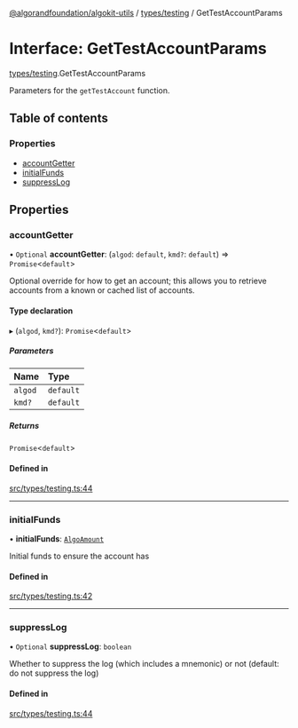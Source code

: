 [@algorandfoundation/algokit-utils](../README.md) / [types/testing](../modules/types_testing.md) / GetTestAccountParams

# Interface: GetTestAccountParams

[types/testing](../modules/types_testing.md).GetTestAccountParams

Parameters for the `getTestAccount` function.

## Table of contents

### Properties

- [accountGetter](types_testing.GetTestAccountParams.md#accountgetter)
- [initialFunds](types_testing.GetTestAccountParams.md#initialfunds)
- [suppressLog](types_testing.GetTestAccountParams.md#suppresslog)

## Properties

### accountGetter

• `Optional` **accountGetter**: (`algod`: `default`, `kmd?`: `default`) => `Promise`\<`default`\>

Optional override for how to get an account; this allows you to retrieve accounts from a known or cached list of accounts.

#### Type declaration

▸ (`algod`, `kmd?`): `Promise`\<`default`\>

##### Parameters

| Name | Type |
| :------ | :------ |
| `algod` | `default` |
| `kmd?` | `default` |

##### Returns

`Promise`\<`default`\>

#### Defined in

[src/types/testing.ts:44](https://github.com/algorandfoundation/algokit-utils-ts/blob/main/src/types/testing.ts#L44)

___

### initialFunds

• **initialFunds**: [`AlgoAmount`](../classes/types_amount.AlgoAmount.md)

Initial funds to ensure the account has

#### Defined in

[src/types/testing.ts:42](https://github.com/algorandfoundation/algokit-utils-ts/blob/main/src/types/testing.ts#L42)

___

### suppressLog

• `Optional` **suppressLog**: `boolean`

Whether to suppress the log (which includes a mnemonic) or not (default: do not suppress the log)

#### Defined in

[src/types/testing.ts:44](https://github.com/algorandfoundation/algokit-utils-ts/blob/main/src/types/testing.ts#L44)
